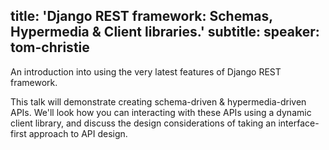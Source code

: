 title: 'Django REST framework: Schemas, Hypermedia & Client libraries.'
subtitle:
speaker: tom-christie
---
An introduction into using the very latest features of Django REST framework.

This talk will demonstrate creating schema-driven & hypermedia-driven APIs.
We'll look how you can interacting with these APIs using a dynamic client library, and discuss the design considerations of taking an interface-first approach to API design.